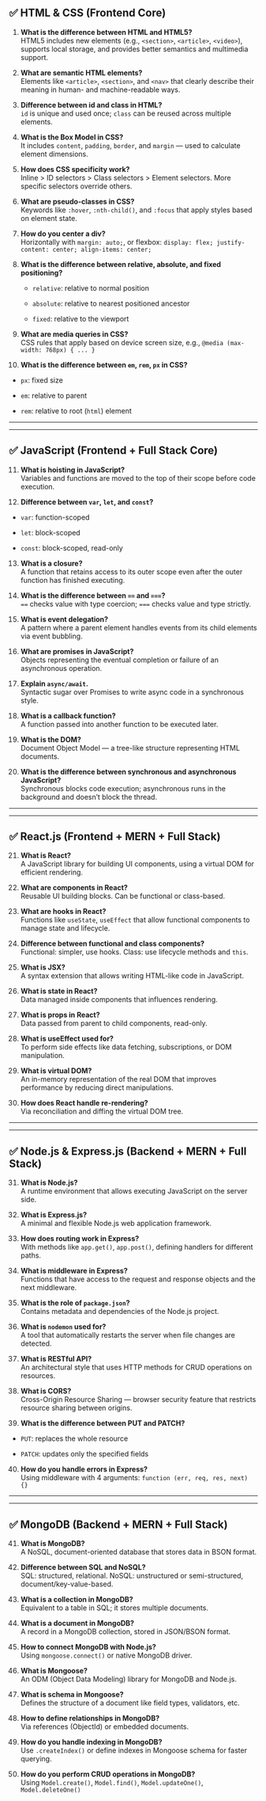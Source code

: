 ## ✅ **HTML & CSS (Frontend Core)**

1. **What is the difference between HTML and HTML5?**  
    HTML5 includes new elements (e.g., `<section>`, `<article>`, `<video>`), supports local storage, and provides better semantics and multimedia support.
    
2. **What are semantic HTML elements?**  
    Elements like `<article>`, `<section>`, and `<nav>` that clearly describe their meaning in human- and machine-readable ways.
    
3. **Difference between id and class in HTML?**  
    `id` is unique and used once; `class` can be reused across multiple elements.
    
4. **What is the Box Model in CSS?**  
    It includes `content`, `padding`, `border`, and `margin` — used to calculate element dimensions.
    
5. **How does CSS specificity work?**  
    Inline > ID selectors > Class selectors > Element selectors. More specific selectors override others.
    
6. **What are pseudo-classes in CSS?**  
    Keywords like `:hover`, `:nth-child()`, and `:focus` that apply styles based on element state.
    
7. **How do you center a div?**  
    Horizontally with `margin: auto;`, or flexbox: `display: flex; justify-content: center; align-items: center;`
    
8. **What is the difference between relative, absolute, and fixed positioning?**
    
    - `relative`: relative to normal position
        
    - `absolute`: relative to nearest positioned ancestor
        
    - `fixed`: relative to the viewport
        
9. **What are media queries in CSS?**  
    CSS rules that apply based on device screen size, e.g., `@media (max-width: 768px) { ... }`
    
10. **What is the difference between `em`, `rem`, `px` in CSS?**
    

- `px`: fixed size
    
- `em`: relative to parent
    
- `rem`: relative to root (`html`) element

---
---

## ✅ **JavaScript (Frontend + Full Stack Core)**

11. **What is hoisting in JavaScript?**  
    Variables and functions are moved to the top of their scope before code execution.
    
12. **Difference between `var`, `let`, and `const`?**
    

- `var`: function-scoped
    
- `let`: block-scoped
    
- `const`: block-scoped, read-only
    

13. **What is a closure?**  
    A function that retains access to its outer scope even after the outer function has finished executing.
    
14. **What is the difference between `==` and `===`?**  
    `==` checks value with type coercion; `===` checks value and type strictly.
    
15. **What is event delegation?**  
    A pattern where a parent element handles events from its child elements via event bubbling.
    
16. **What are promises in JavaScript?**  
    Objects representing the eventual completion or failure of an asynchronous operation.
    
17. **Explain `async/await`.**  
    Syntactic sugar over Promises to write async code in a synchronous style.
    
18. **What is a callback function?**  
    A function passed into another function to be executed later.
    
19. **What is the DOM?**  
    Document Object Model — a tree-like structure representing HTML documents.
    
20. **What is the difference between synchronous and asynchronous JavaScript?**  
    Synchronous blocks code execution; asynchronous runs in the background and doesn’t block the thread.

---
---

## ✅ **React.js (Frontend + MERN + Full Stack)**

21. **What is React?**  
    A JavaScript library for building UI components, using a virtual DOM for efficient rendering.
    
22. **What are components in React?**  
    Reusable UI building blocks. Can be functional or class-based.
    
23. **What are hooks in React?**  
    Functions like `useState`, `useEffect` that allow functional components to manage state and lifecycle.
    
24. **Difference between functional and class components?**  
    Functional: simpler, use hooks. Class: use lifecycle methods and `this`.
    
25. **What is JSX?**  
    A syntax extension that allows writing HTML-like code in JavaScript.
    
26. **What is state in React?**  
    Data managed inside components that influences rendering.
    
27. **What is props in React?**  
    Data passed from parent to child components, read-only.
    
28. **What is useEffect used for?**  
    To perform side effects like data fetching, subscriptions, or DOM manipulation.
    
29. **What is virtual DOM?**  
    An in-memory representation of the real DOM that improves performance by reducing direct manipulations.
    
30. **How does React handle re-rendering?**  
    Via reconciliation and diffing the virtual DOM tree.

---
---

## ✅ **Node.js & Express.js (Backend + MERN + Full Stack)**

31. **What is Node.js?**  
    A runtime environment that allows executing JavaScript on the server side.
    
32. **What is Express.js?**  
    A minimal and flexible Node.js web application framework.
    
33. **How does routing work in Express?**  
    With methods like `app.get()`, `app.post()`, defining handlers for different paths.
    
34. **What is middleware in Express?**  
    Functions that have access to the request and response objects and the next middleware.
    
35. **What is the role of `package.json`?**  
    Contains metadata and dependencies of the Node.js project.
    
36. **What is `nodemon` used for?**  
    A tool that automatically restarts the server when file changes are detected.
    
37. **What is RESTful API?**  
    An architectural style that uses HTTP methods for CRUD operations on resources.
    
38. **What is CORS?**  
    Cross-Origin Resource Sharing — browser security feature that restricts resource sharing between origins.
    
39. **What is the difference between PUT and PATCH?**
    

- `PUT`: replaces the whole resource
    
- `PATCH`: updates only the specified fields
    

40. **How do you handle errors in Express?**  
    Using middleware with 4 arguments: `function (err, req, res, next) {}`

---
---

## ✅ **MongoDB (Backend + MERN + Full Stack)**

41. **What is MongoDB?**  
    A NoSQL, document-oriented database that stores data in BSON format.
    
42. **Difference between SQL and NoSQL?**  
    SQL: structured, relational. NoSQL: unstructured or semi-structured, document/key-value-based.
    
43. **What is a collection in MongoDB?**  
    Equivalent to a table in SQL; it stores multiple documents.
    
44. **What is a document in MongoDB?**  
    A record in a MongoDB collection, stored in JSON/BSON format.
    
45. **How to connect MongoDB with Node.js?**  
    Using `mongoose.connect()` or native MongoDB driver.
    
46. **What is Mongoose?**  
    An ODM (Object Data Modeling) library for MongoDB and Node.js.
    
47. **What is schema in Mongoose?**  
    Defines the structure of a document like field types, validators, etc.
    
48. **How to define relationships in MongoDB?**  
    Via references (ObjectId) or embedded documents.
    
49. **How do you handle indexing in MongoDB?**  
    Use `.createIndex()` or define indexes in Mongoose schema for faster querying.
    
50. **How do you perform CRUD operations in MongoDB?**  
    Using `Model.create()`, `Model.find()`, `Model.updateOne()`, `Model.deleteOne()`

